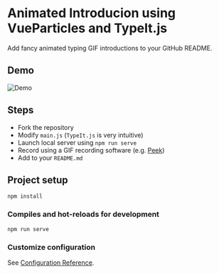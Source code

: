 # Animated Introducion using VueParticles and TypeIt.js

Add fancy animated typing GIF introductions to your GitHub README.

## Demo

![Demo](https://raw.githubusercontent.com/hrishikeshrt/hrishikeshrt/main/hrishikeshrt_particles.gif)

## Steps

* Fork the repository
* Modify `main.js` (`TypeIt.js` is very intuitive)
* Launch local server using `npm run serve`
* Record using a GIF recording software (e.g. [Peek](https://github.com/phw/peek))
* Add to your `README.md`

## Project setup
```
npm install
```

### Compiles and hot-reloads for development
```
npm run serve
```

### Customize configuration
See [Configuration Reference](https://cli.vuejs.org/config/).
